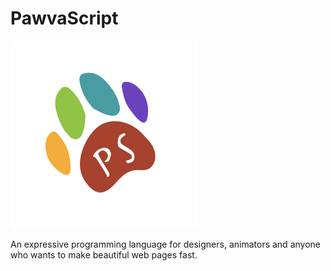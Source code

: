 # PawvaScript

<img alt='PawvaScript Logo' src='assets/pawvascript.png' width='300px'/>

An expressive programming language for designers, animators and anyone who wants to make beautiful web pages fast. 
